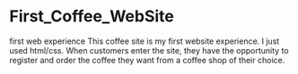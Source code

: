 # First_Coffee_WebSite
first web experience
This coffee site is my first website experience. 
I just used html/css. 
When customers enter the site, they have the opportunity to register and order the coffee they want from a coffee shop of their choice.
